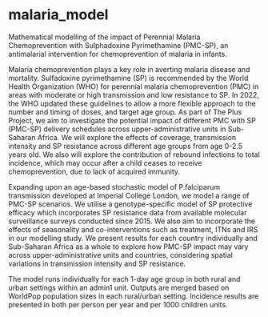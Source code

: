 # malaria_model
Mathematical modelling of the impact of Perennial Malaria Chemoprevention with Sulphadoxine Pyrimethamine (PMC-SP), an antimalarial intervention for chemoprevention of malaria in infants.


Malaria chemoprevention plays a key role in averting malaria disease and mortality. Sulfadoxine pyrimethamine (SP) is recommended by the World Health Organization (WHO) for perennial malaria chemoprevention (PMC) in areas with moderate or high transmission and low resistance to SP. In 2022, the WHO updated these guidelines to allow a more flexible approach to the number and timing of doses, and target age group. As part of The Plus Project, we aim to investigate the potential impact of different PMC with SP (PMC-SP) delivery schedules across upper-administrative units in Sub-Saharan Africa. We will explore the effects of coverage, transmission intensity and SP resistance across different age groups from age 0-2.5 years old. We also will explore the contribution of rebound infections to total incidence, which may occur after a child ceases to receive chemoprevention, due to lack of acquired immunity.  

Expanding upon an age-based stochastic model of P.falciparum transmission developed at Imperial College London, we model a range of PMC-SP scenarios. We utilise a genotype-specific model of SP protective efficacy which incorporates SP resistance data from available molecular surveillance surveys conducted since 2015. We also aim to incorporate the effects of seasonality and co-interventions such as treatment, ITNs and IRS in our modelling study. We present results for each country individually and Sub-Saharan Africa as a whole to explore how PMC-SP impact may vary across upper-administrative units and countries, considering spatial variations in transmission intensity and SP resistance.  

The model runs individually for each 1-day age group in both rural and urban settings within an admin1 unit. Outputs are merged based on WorldPop population sizes in each rural/urban setting. Incidence results are presented in both per person per year and per 1000 children units.
